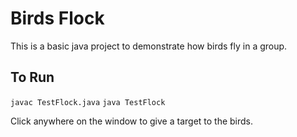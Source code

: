 # Birds Flock

This is a basic java project to demonstrate how birds fly in a group.

## To Run

`javac TestFlock.java` 
`java TestFlock`

Click anywhere on the window to give a target to the birds.
